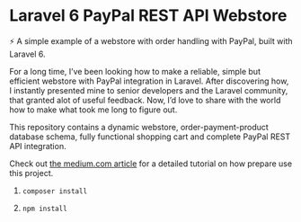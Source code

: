 # Laravel 6 PayPal REST API Webstore

⚡️ A simple example of a webstore with order handling with PayPal, built with Laravel 6.

For a long time, I’ve been looking how to make a reliable, simple but efficient webstore with PayPal integration in Laravel. After discovering how, I instantly presented mine to senior developers and the Laravel community, that granted alot of useful feedback. Now, I’d love to share with the world how to make what took me long to figure out.

This repository contains a dynamic webstore, order-payment-product database schema, fully functional shopping cart and complete PayPal REST API integration.

Check out [the medium.com article](https://medium.com/@larstwolters/creating-a-simple-webstore-with-paypal-integration-in-laravel-6-7b8c58a4be16) for a detailed tutorial on how prepare use this project.

1. ```composer install```

2. ```npm install```
